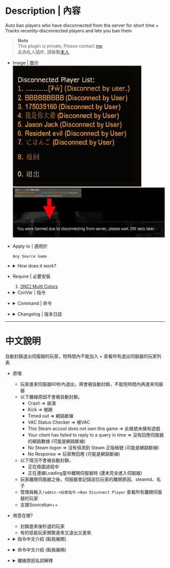 # Description | 內容
Auto ban players who have disconnected from the server for short time + Tracks recently-disconnected players and lets you ban them

> __Note__ <br/>
This plugin is private, Please contact [me](https://github.com/fbef0102/Game-Private_Plugin#私人插件列表-private-plugins-list)<br/>
此為私人插件, 請聯繫[本人](https://github.com/fbef0102/Game-Private_Plugin#私人插件列表-private-plugins-list)

* Image | 圖示
	<br/>![bandisconnected_1](image/bandisconnected_1.jpg)
	<br/>![bandisconnected_2](image/bandisconnected_2.jpg)

* Apply to | 適用於
	```
	Any Source Game
	```

* <details><summary>How does it work?</summary>

	* Auto ban players who have disconnected from the server
		* Ban for short time, wait for 5 mins later to rejoin server again
	* The player will not get auto ban if disconnect reason is
		* Crash
		* Kick
		* Timed out
		* VAC Status Checker
		* This Steam accout does not own this game
		* Your client has failed to reply to a query in time
		* No Steam logon
		* No Response
	* The player will not get auto ban
		* During Map change
		* While connecting to server (Not load in server yet)
	* Say ```!admin->Player Commands->Ban Discnnect Player```, Tracks all players who has left server. 
	* Support Sourceban++
</details>

* Require | 必要安裝
	1. [[INC] Multi Colors](https://github.com/fbef0102/L4D1_2-Plugins/releases/tag/Multi-Colors)

* <details><summary>ConVar | 指令</summary>

	* cfg/sourcemod/bandisconnected.cfg
		```php
		// List size of ban disconnected players menu
		bandisconnected_max "100"

		// If 1, Enable Auto Ban when player disconnects.
		bandisconnected_enable_auto_ban "1"

		// Ban player who disconnects within x seconds after joining server. (0=Always Ban when player disconnects)
		bandisconnected_ban_within_join_seconds "60"

		// If 1, disable Auto Ban when player crashed.
		bandisconnected_crash_ban_disable "1"

		// Ban How many mins for disconnected player. (Mins, 0=Permanent Ban)
		bandisconnected_ban_mins "5"

		// Players with these flags have immune to not be banned automatically. (Empty = Everyone, -1: Nobody)
		bandisconnected_immue_flag "z"

		// If 1, notify someone disconnected and get banned.
		bandisconnected_notify_ban "1"
		```
</details>

* <details><summary>Command | 命令</summary>

	* **Ban a player after they have disconnected! (Access Required: ADMFLAG_BAN)**
		```php
		sm_bandisconnected <steamid> <minutes|0> [reason] <ip> <name>
		sm_bandc <steamid> <minutes|0> [reason] <ip> <name>
		```

	* **List all disconnected players! (Access Required: ADMFLAG_BAN)**
		```php
		sm_listdisconnected
		```
</details>

* <details><summary>Changelog | 版本日誌</summary>

	* v1.2 (2024-12-17)
		* Update cvars
		* Only record sourceban++ if ban is permanent

	* v1.1 (2023-6-14)
		* Fix players got banned when map change

	* v1.0 (2023-5-31)
		* Remake code, convert code to latest syntax
		* Fix warnings when compiling on SourceMod 1.11.
		* Optimize code and improve performance
		* Add autoban if players disconnected from the server with 60 seconds after joined the server
		
	* 1.03
		* [Original Plugin by mad_hamster](https://forums.alliedmods.net/showthread.php?t=135533)
</details>

- - - -
# 中文說明
自動封鎖退出伺服器的玩家，短時間內不能加入 + 查看所有退出伺服器的玩家列表

* 原理
	* 玩家進來伺服器60秒內退出，將會被自動封鎖，不能短時間內再進來伺服器
	* 以下離線原因不會被自動封鎖，
		* Crash => 崩潰
		* Kick => 被踢
		* Timed out => 網路斷線
		* VAC Status Checker => 被VAC
		* This Steam accout does not own this game => 此帳號未擁有遊戲
		* Your client has failed to reply to a query in time  => 沒有回應伺服器的網路數據 (可能是網路斷線)
		* No Steam logon => 沒有偵測到 Steam 正版帳號 (可能是網路斷線)
		* No Response => 玩家無回應 (可能是網路斷線)
	* 以下情況不會被自動封鎖，
		* 正在換圖過程中
		* 正在連線Loading當中離開伺服器時 (還未完全進入伺服器)
	* 玩家離開伺服器之後，伺服器會記錄該位玩家的離開原因、steamid、名子
	* 管理員輸入```!admin->玩家指令->Ban Discnnect Player``` 查看所有離開伺服器的玩家
	* 支援Sourceban++

* 用意在哪?
	* 封鎖進來後秒退的玩家
	* 有的低能玩家頻繁進來又退出又進來

* <details><summary>指令中文介紹 (點我展開)</summary>

	* cfg/sourcemod/bandisconnected.cfg
		```php
		// 在"Ban Discnnect Player"介面上顯示的玩家數量 （所有離開伺服器的玩家列表）
		bandisconnected_max "100"

		// 為1時，自動封鎖退出伺服器的玩家
		bandisconnected_enable_auto_ban "1"

		// 進來伺服器後X秒內又退出的玩家才會被自動封鎖 (0=只要玩家離線就是封鎖)
		bandisconnected_ban_within_join_seconds "60"

		// 為1時，如果玩家崩潰退出則不會被自動封鎖
		bandisconnected_crash_ban_disable "1"

		// 設置封鎖的時間 (單位: 分鐘, 0=永久)
		bandisconnected_ban_mins "5"

		// 擁有這些權限的玩家，不會被自動封鎖 (留白 = 任何人都不會被自動封鎖, -1: 任何人都會被自動封鎖)
		bandisconnected_immue_flag "z"

		// 為1時，提示所有玩家有人被此插件自動封鎖
		bandisconnected_notify_ban "1"
		```
</details>

* <details><summary>命令中文介紹 (點我展開)</summary>

	* **封鎖一個已經退出伺服器的玩家 (權限: ADMFLAG_BAN)**
		```php
		sm_bandisconnected <steamid> <minutes|0> [reason] <ip> <name>
		sm_bandc <steamid> <minutes|0> [reason] <ip> <name>
		```

	* **列出所有離開伺服器的玩家 (權限: ADMFLAG_BAN)**
		```php
		sm_listdisconnected
		```
</details>

* <details><summary>離線原因名詞解釋</summary>

	* Discennet by user => 玩家自主離開
	* Banned => 被封禁
	* Crash => 崩潰
	* Kick => 被踢
	* Timed out => 網路斷線
	* VAC Status Checker => 被VAC
	* This Steam accout does not own this game => 此帳號未擁有遊戲
	* Your client has failed to reply to a query in time  => 沒有回應伺服器的網路數據 (可能是網路斷線)
	* No Steam logon => 沒有偵測到 Steam 正版帳號 (可能是網路斷線)
	* No Response => 玩家無回應 (可能是網路斷線)
</details>